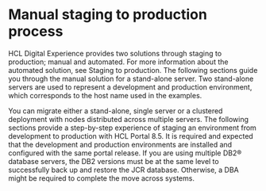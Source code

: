 # Manual staging to production process

HCL Digital Experience provides two solutions through staging to production; manual and automated. For more information about the automated solution, see Staging to production. The following sections guide you through the manual solution for a stand-alone server. Two stand-alone servers are used to represent a development and production environment, which corresponds to the host name used in the examples.

You can migrate either a stand-alone, single server or a clustered deployment with nodes distributed across multiple servers. The following sections provide a step-by-step experience of staging an environment from development to production with HCL Portal 8.5. It is required and expected that the development and production environments are installed and configured with the same portal release. If you are using multiple DB2® database servers, the DB2 versions must be at the same level to successfully back up and restore the JCR database. Otherwise, a DBA might be required to complete the move across systems.
